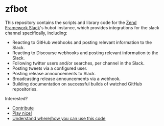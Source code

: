 # zfbot

This repository contains the scripts and library code for the
[Zend Framework Slack](https://zendframework-slack.herokuapp.com)'s hubot
instance, which provides integrations for the slack channel specifically,
including:

- Reacting to GitHub webhooks and posting relevant information to the Slack.
- Reacting to Discourse webhooks and posting relevant information to the Slack.
- Following twitter users and/or searches, per channel in the Slack.
- Posting tweets via a configured user.
- Posting release announcements to Slack.
- Broadcasting release announcements via a webhook.
- Building documentation on successful builds of watched GitHub repositories.

Interested?

- [Contribute](CONTRIBUTING.md)
- [Play nice!](CODE_OF_CONDUCT.md)
- [Understand where/how you can use this code](LICENSE.md)
